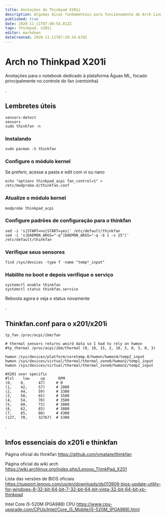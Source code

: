 ```yaml
---
title: Anotações do Thinkpad X201i
description: Algumas dicas fundamentais para funcionamento do Arch Linux no X201i dedicado à plataforma Águas ML
published: true
date: 2020-11-11T07:40:54.812Z
tags: thinkpad, x201i
editor: markdown
dateCreated: 2020-11-11T07:29:34.678Z
---
```


# Arch no Thinkpad X201i
Anotações para o notebook dedicado à plataforma Águas ML, focado principalmente no controle do fan (ventoinha)

.
## Lembretes úteis

```
sensors-detect
sensors
sudo thinkfan -n
```


### Instalando

```
sudo pacman -S thinkfan
```

### Configure o módulo kernel
Se preferir, acesse a pasta e edit com vi ou nano

```
echo "options thinkpad_acpi fan_control=1" > /etc/modprobe.d/thinkfan.conf
```

### Atualize o módulo kernel
```
modprobe thinkpad_acpi
```

### Configure padrões de configuração para o thinkfan
```
sed -i 's|START=no|START=yes|' /etc/default/thinkfan
sed -i 's|DAEMON_ARGS="-q"|DAEMON_ARGS="-q -b 1 -s 15"|' /etc/default/thinkfan
```

### Verifique seus sensores
```
find /sys/devices -type f -name "temp*_input"
```

### Habilite no boot e depois verifique o serviço
```
systemctl enable thinkfan
systemctl status thinkfan.service
```

Reboota agora e veja o status novamente

.
## Thinkfan.conf para o x201/x201i


```
tp_fan /proc/acpi/ibm/fan

# thermal sensors returns weird data so I had to rely on hwmon
#tp_thermal /proc/acpi/ibm/thermal (0, 10, 15, 2, 10, 5, 0, 3, 0, 3)

hwmon /sys/devices/platform/coretemp.0/hwmon/hwmon4/temp2_input
hwmon /sys/devices/virtual/thermal/thermal_zone0/hwmon2/temp1_input
hwmon /sys/devices/virtual/thermal/thermal_zone0/hwmon2/temp2_input

#X201 user specific
#lvl    low     up      RPM
(0,    0,      47)     # 0
(1,    42,     57)     # 2000
(2,    44,     59)     # 3300
(3,    50,     65)     # 3500
(4,    54,     70)     # 3500
(5,    60,     73)     # 3800
(6,    62,     83)     # 3800
(7,    65,     88)     # 4300
(127,  70,     32767)  # 5300

```

.
## Infos essenciais do x201i e thinkfan
Página oficial do thinkfan
https://github.com/vmatare/thinkfan

Página oficial da wiki arch
https://wiki.archlinux.org/index.php/Lenovo_ThinkPad_X201

Lista das versões de BIOS oficiais
https://support.lenovo.com/us/en/downloads/ds013909-bios-update-utility-for-windows-8-32-bit-64-bit-7-32-bit-64-bit-vista-32-bit-64-bit-xp-thinkpad

Intel Core i5-520M (PGA988) CPU
https://www.cpu-upgrade.com/CPUs/Intel/Core_i5_Mobile/i5-520M_(PGA988).html
